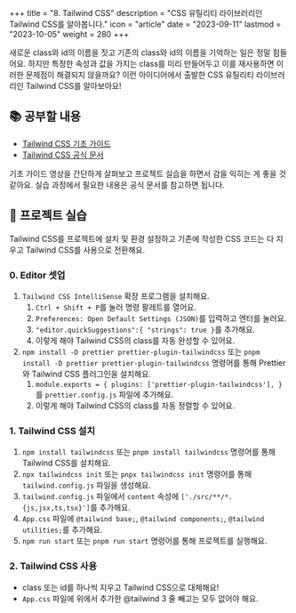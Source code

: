+++
title = "8. Tailwind CSS"
description = "CSS 유틸리티 라이브러리인 Tailwind CSS를 알아봅니다."
icon = "article"
date = "2023-09-11"
lastmod = "2023-10-05"
weight = 280
+++

새로운 class와 id의 이름을 짓고 기존의 class와 id의 이름을 기억하는 일은 정말 힘들어요. 하지만 특정한 속성과 값을 가지는 class를 미리 만들어두고 이를 재사용하면 이러한 문제점이 해결되지 않을까요? 이런 아이디어에서 출발한 CSS 유틸리티 라이브러리인 Tailwind CSS를 알아보아요!

## 📚 공부할 내용

- [Tailwind CSS 기초 가이드](https://www.youtube.com/watch?v=xT8bFaHA0tc&list=PLkfUwwo13dlUzcBq9qnjDdybJPKZZvNI1&index=1&ab_channel=%EC%A0%9C%EC%A3%BC%EC%BD%94%EB%94%A9%EB%B2%A0%EC%9D%B4%EC%8A%A4%EC%BA%A0%ED%94%84)
- [Tailwind CSS 공식 문서](https://tailwindcss.com/docs)

기초 가이드 영상을 간단하게 살펴보고 프로젝트 실습을 하면서 감을 익히는 게 좋을 것 같아요. 실습 과정에서 필요한 내용은 공식 문서를 참고하면 됩니다.

## 🎯 프로젝트 실습

Tailwind CSS를 프로젝트에 설치 및 환경 설정하고 기존에 작성한 CSS 코드는 다 지우고 Tailwind CSS를 사용으로 전환해요.

### 0. Editor 셋업

1. `Tailwind CSS IntelliSense` 확장 프로그램을 설치해요.
   1. `Ctrl + Shift + P`를 눌러 명령 팔레트를 열어요.
   2. `Preferences: Open Default Settings (JSON)`를 입력하고 엔터를 눌러요.
   3. `"editor.quickSuggestions":{ "strings": true }`를 추가해요.
   4. 이렇게 해야 Tailwind CSS의 class를 자동 완성할 수 있어요.
2. `npm install -D prettier prettier-plugin-tailwindcss` 또는 `pnpm install -D prettier prettier-plugin-tailwindcss` 명령어를 통해 Prettier와 Tailwind CSS 플러그인을 설치해요.
   1. `module.exports = { plugins: ['prettier-plugin-tailwindcss'], }`를 `prettier.config.js` 파일에 추가해요.
   2. 이렇게 해야 Tailwind CSS의 class를 자동 정렬할 수 있어요.

### 1. Tailwind CSS 설치

1. `npm install tailwindcss` 또는 `pnpm install tailwindcss` 명령어를 통해 Tailwind CSS를 설치해요.
2. `npx tailwindcss init` 또는 `pnpx tailwindcss init` 명령어를 통해 `tailwind.config.js` 파일을 생성해요.
3. `tailwind.config.js` 파일에서 `content` 속성에 `['./src/**/*.{js,jsx,ts,tsx}']`를 추가해요.
4. `App.css` 파일에 `@tailwind base;`, `@tailwind components;`, `@tailwind utilities;`를 추가해요.
5. `npm run start` 또는 `pnpm run start` 명령어를 통해 프로젝트를 실행해요.

### 2. Tailwind CSS 사용

- class 또는 id를 하나씩 지우고 Tailwind CSS으로 대체해요!
- `App.css` 파일에 위에서 추가한 @tailwind 3 줄 빼고는 모두 없어야 해요.
